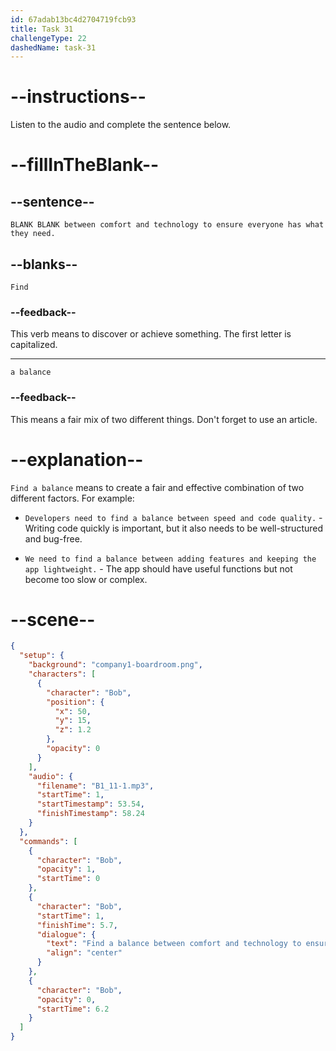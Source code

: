 ```yaml
---
id: 67adab13bc4d2704719fcb93
title: Task 31
challengeType: 22
dashedName: task-31
---
```


<!-- (Audio) Bob: Find a balance between comfort and technology to ensure everyone has what they need. -->

# --instructions--

Listen to the audio and complete the sentence below.

# --fillInTheBlank--

## --sentence--

`BLANK BLANK between comfort and technology to ensure everyone has what they need.`

## --blanks--

`Find`

### --feedback--

This verb means to discover or achieve something. The first letter is capitalized.

---

`a balance`

### --feedback--

This means a fair mix of two different things. Don't forget to use an article.

# --explanation--

`Find a balance` means to create a fair and effective combination of two different factors. For example:

- `Developers need to find a balance between speed and code quality.` - Writing code quickly is important, but it also needs to be well-structured and bug-free.

- `We need to find a balance between adding features and keeping the app lightweight.` - The app should have useful functions but not become too slow or complex.

# --scene--

```json
{
  "setup": {
    "background": "company1-boardroom.png",
    "characters": [
      {
        "character": "Bob",
        "position": {
          "x": 50,
          "y": 15,
          "z": 1.2
        },
        "opacity": 0
      }
    ],
    "audio": {
      "filename": "B1_11-1.mp3",
      "startTime": 1,
      "startTimestamp": 53.54,
      "finishTimestamp": 58.24
    }
  },
  "commands": [
    {
      "character": "Bob",
      "opacity": 1,
      "startTime": 0
    },
    {
      "character": "Bob",
      "startTime": 1,
      "finishTime": 5.7,
      "dialogue": {
        "text": "Find a balance between comfort and technology to ensure everyone has what they need.",
        "align": "center"
      }
    },
    {
      "character": "Bob",
      "opacity": 0,
      "startTime": 6.2
    }
  ]
}
```
